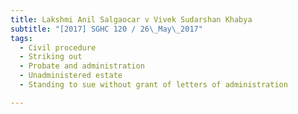 ```yaml
---
title: Lakshmi Anil Salgaocar v Vivek Sudarshan Khabya 
subtitle: "[2017] SGHC 120 / 26\_May\_2017"
tags:
  - Civil procedure
  - Striking out
  - Probate and administration
  - Unadministered estate
  - Standing to sue without grant of letters of administration

---
```


